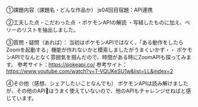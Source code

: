 ①課題内容（課題名・どんな作品か）
js04回目宿題：API連携

②工夫した点・こだわった点
・ポケモンAPIの解読
・写経したものに加え、ベリーのリストを抽出しました。

③質問・疑問（あれば）：
当初はポケモンAPIではなく、「ある動作をしたらZoomを起動する」機能が作れないかと模索しましたがうまくいかず・・
ポケモンAPIでなんとなく雰囲気を掴んだので、時間がある時にZoomAPIも探ってみます。
参考サイト：https://pokeapi.co/
参考サイト：https://www.youtube.com/watch?v=T-VQUKeSU1w&list=LL&index=2

④その他（感想、シェアしたいことなんでも）
ポケモンAPIは読み解けましたが、その他のAPIはうまく使えていないので、他のAPIもチャレンジせねばと感じています。